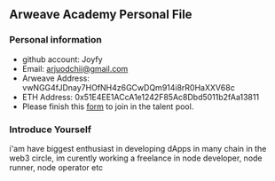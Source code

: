 ## Arweave Academy Personal File

### Personal information

- github account: Joyfy
- Email: arjuodchii@gmail.com
- Arweave Address: vwNGG4fJDnay7HOfNH4z6GCwDQm914i8rR0HaXXV68c
- ETH Address: 0x51E4EE1ACcA1e1242F85Ac8Dbd5011b2fAa13811
- Please finish this [form](https://docs.google.com/forms/d/e/1FAIpQLSfWA5fIIcBgmRppm3jNz5vmf9Mai_QMVil-2pO4r7YKn_Zhtw/viewform?usp=sf_link) to join in the talent pool.

### Introduce Yourself
 i'am have biggest enthusiast in developing dApps in many chain in the web3 circle, im curently working a freelance in node developer, node runner, node operator etc
